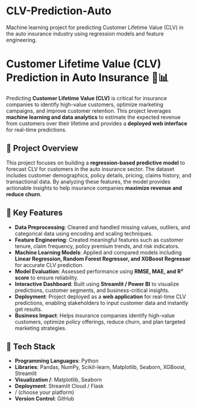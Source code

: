 # CLV-Prediction-Auto
Machine learning project for predicting Customer Lifetime Value (CLV) in the auto insurance industry using regression models and feature engineering.

# Customer Lifetime Value (CLV) Prediction in Auto Insurance 🚗📊

Predicting **Customer Lifetime Value (CLV)** is critical for insurance companies to identify high-value customers, optimize marketing campaigns, and improve customer retention. 
This project leverages **machine learning and data analytics** to estimate the expected revenue from customers over their lifetime and provides a **deployed web interface** for real-time predictions.

## 🔹 Project Overview
This project focuses on building a **regression-based predictive model** to forecast CLV for customers in the auto insurance sector. The dataset includes customer demographics, policy details, pricing, claims history, and transactional data. By analyzing these features, the model provides actionable insights to help insurance companies **maximize revenue and reduce churn**.

## 🔹 Key Features
- **Data Preprocessing**: Cleaned and handled missing values, outliers, and categorical data using encoding and scaling techniques.  
- **Feature Engineering**: Created meaningful features such as customer tenure, claim frequency, policy premium trends, and risk indicators.  
- **Machine Learning Models**: Applied and compared models including **Linear Regression, Random Forest Regressor, and XGBoost Regressor** for accurate CLV prediction.  
- **Model Evaluation**: Assessed performance using **RMSE, MAE, and R² score** to ensure reliability.  
- **Interactive Dashboard**: Built using **Streamlit / Power BI** to visualize predictions, customer segments, and business-critical insights.  
- **Deployment**: Project deployed as a **web application** for real-time CLV predictions, enabling stakeholders to input customer data and instantly get results.  
- **Business Impact**: Helps insurance companies identify high-value customers, optimize policy offerings, reduce churn, and plan targeted marketing strategies.

## 🔹 Tech Stack
- **Programming Languages**: Python  
- **Libraries**: Pandas, NumPy, Scikit-learn, Matplotlib, Seaborn, XGBoost, Streamlit  
- **Visualization /**:  Matplotlib, Seaborn
- **Deployment**: Streamlit Cloud / Flask
-  /  (choose your platform)  
- **Version Control**: GitHub  


